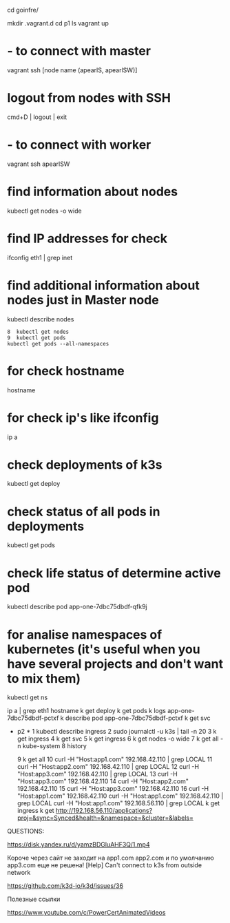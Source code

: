 cd goinfre/

mkdir .vagrant.d
cd p1
ls
vagrant up

# - to connect with master

vagrant ssh [node name (apearlS, apearlSW)]

# logout from nodes with SSH
cmd+D | logout | exit
# - to connect with worker
vagrant ssh apearlSW 

# find information about nodes
kubectl get nodes -o wide 
# find IP addresses for check
ifconfig eth1 | grep inet

# find additional information about nodes just in Master node
kubectl describe nodes

    8  kubectl get nodes
    9  kubectl get pods
    kubectl get pods --all-namespaces
# for check hostname
hostname

# for check ip's like ifconfig 
ip a

# check deployments of k3s

kubectl get deploy

# check status of all pods in deployments

kubectl get pods

# check life status of determine active pod

kubectl describe pod app-one-7dbc75dbdf-qfk9j

# for analise namespaces of kubernetes (it's useful when you have several projects and don't want to mix them)

kubectl get ns

ip a | grep eth1
hostname
k get deploy
k get pods
k logs app-one-7dbc75dbdf-pctxf
k describe pod app-one-7dbc75dbdf-pctxf
k get svc

* p2 *
    1  kubectl describe ingress
    2  sudo journalctl -u k3s | tail -n 20
    3  k get ingress
    4  k get svc
    5  k get ingress
    6  k get nodes -o wide
    7  k get all -n kube-system
    8  history
    
    9  k get all
   10  curl -H "Host:app1.com" 192.168.42.110 | grep LOCAL
   11  curl -H "Host:app2.com" 192.168.42.110 | grep LOCAL
   12  curl -H "Host:app3.com" 192.168.42.110 | grep LOCAL
   13  curl -H "Host:app3.com" 192.168.42.110 
   14  curl -H "Host:app2.com" 192.168.42.110
   15  curl -H "Host:app3.com" 192.168.42.110
   16  curl -H "Host:app1.com" 192.168.42.110
curl -H "Host:app1.com" 192.168.42.110 | grep LOCAL
curl -H "Host:app1.com" 192.168.56.110 | grep LOCAL 
k get ingress
k get 
http://192.168.56.110/applications?proj=&sync=Synced&health=&namespace=&cluster=&labels=



QUESTIONS:

https://disk.yandex.ru/d/yamzBDGluAHF3Q/1.mp4

Короче через сайт не заходит на app1.com app2.com и по умолчанию app3.com
еще не решена!
[Help] Can't connect to k3s from outside network

https://github.com/k3d-io/k3d/issues/36



Полезные ссылки 

https://www.youtube.com/c/PowerCertAnimatedVideos

